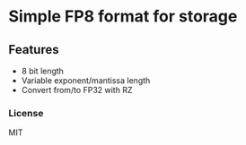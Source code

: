 # Simple FP8 format for storage

## Features
- 8 bit length
- Variable exponent/mantissa length
- Convert from/to FP32 with RZ

### License
MIT
